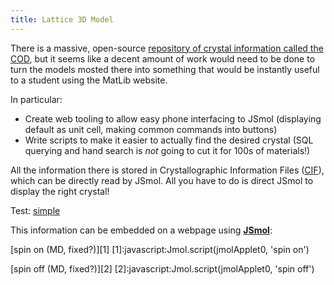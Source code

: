 ```yaml
---
title: Lattice 3D Model
---
```



There is a massive, open-source [repository of crystal information called the COD](https://www.crystallography.net/cod/browse.html), but it seems like a decent amount of work would need to be done to turn the models mosted there into something that would be instantly useful to a student using the MatLib website.

In particular:

- Create web tooling to allow easy phone interfacing to JSmol (displaying default as unit cell, making common commands into buttons)
- Write scripts to make it easier to actually find the desired crystal (SQL querying and hand search is *not* going to cut it for 100s of materials!)


All the information there is stored in Crystallographic Information Files ([CIF](https://en.wikipedia.org/wiki/Crystallographic_Information_File)), which can be directly read by JSmol. All you have to do is direct JSmol to display the right crystal!

Test: [simple](simple.md)

This information can be embedded on a webpage using [**JSmol**](https://wiki.jmol.org/index.php/Jmol_PHP):

<script type="text/javascript" src="../lib/jsmol/JSmol.min.js"></script>

<script type="text/javascript"> 
    
    $(document).ready(function() { 
    /*
    })
    $$
    */
    Info = {
    	width: 400,
    	height: 400,
    	debug: false,
    	j2sPath: "../lib/jsmol/j2s",
    	color: "0xEEEEEE",
      disableJ2SLoadMonitor: true,
      disableInitialConsole: true,
    	// addSelectionOptions: true,
    	serverURL: "https://chemapps.stolaf.edu/jmol/jsmol/php/jsmol.php",
    	use: "HTML5",
    	readyFunction: null,
    	script: "load ../assets/5000217.cif {444 666 1} + Display 555"
    }
    
    $("#mydiv").html(Jmol.getAppletHtml("jmolApplet0",Info)) 
    /*
    $$
    ({ pay no attention to the man behind the curtain
    */
    });
    
</script>

<span id=mydiv></span>


[spin on (MD, fixed?)][1]
[1]:javascript:Jmol.script(jmolApplet0, 'spin on')

[spin off (MD, fixed?)][2]
[2]:javascript:Jmol.script(jmolApplet0, 'spin off')